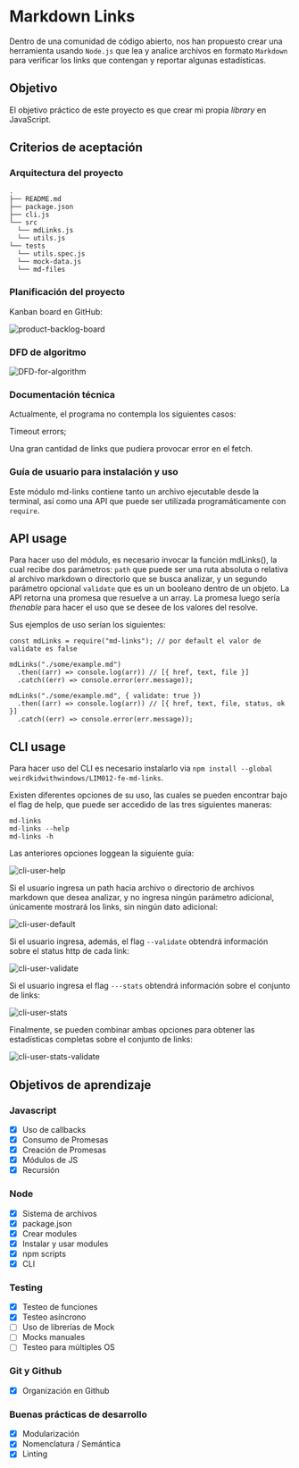 # Markdown Links

Dentro de una comunidad de código abierto, nos han propuesto crear una
herramienta usando `Node.js` que lea y analice archivos en formato `Markdown`
para verificar los links que contengan y reportar algunas estadísticas.

## Objetivo

El objetivo práctico de este proyecto es que crear mi propia _library_ en JavaScript.

## Criterios de aceptación

### Arquitectura del proyecto 

```
.
├── README.md
├── package.json
├── cli.js
└── src
  └── mdLinks.js
  └── utils.js
└── tests
  └── utils.spec.js
  └── mock-data.js
  └── md-files
```

### Planificación del proyecto

Kanban board en GitHub: 

![product-backlog-board](./readme-img/product-backlog.jpg)

### DFD de algoritmo

![DFD-for-algorithm](./readme-img/md-links.jpg)

### Documentación técnica

Actualmente, el programa no contempla los siguientes casos: 

Timeout errors; 

Una gran cantidad de links que pudiera provocar error en el fetch.

### Guía de usuario para instalación y uso

Este módulo md-links contiene tanto un archivo ejecutable desde la terminal, así como una API
que puede ser utilizada programáticamente con `require`. 

## API usage

Para hacer uso del módulo, es necesario invocar la función mdLinks(), la cual recibe dos parámetros:
`path` que puede ser una ruta absoluta o relativa al archivo markdown o directorio que se busca analizar,
y un segundo parámetro opcional `validate` que es un un booleano dentro de un objeto. 
La API retorna una promesa que resuelve a un array. La promesa luego sería _thenable_ para hacer el uso que se desee de los valores del resolve.

Sus ejemplos de uso serían los siguientes:

```
const mdLinks = require("md-links"); // por default el valor de validate es false

mdLinks("./some/example.md") 
  .then((arr) => console.log(arr)) // [{ href, text, file }]
  .catch((err) => console.error(err.message));

mdLinks("./some/example.md", { validate: true })
  .then((arr) => console.log(arr)) // [{ href, text, file, status, ok }]
  .catch((err) => console.error(err.message));
```

## CLI usage

Para hacer uso del CLI es necesario instalarlo via `npm install --global weirdkidwithwindows/LIM012-fe-md-links`.

Existen diferentes opciones de su uso, las cuales se pueden encontrar bajo el flag de help, que 
puede ser accedido de las tres siguientes maneras:

``` 
md-links
md-links --help
md-links -h
```

Las anteriores opciones loggean la siguiente guía:

![cli-user-help](./readme-img/mdlinks-help.png)

Si el usuario ingresa un path hacia archivo o directorio de archivos markdown que desea analizar,
y no ingresa ningún parámetro adicional, únicamente mostrará los links, sin ningún dato adicional:

![cli-user-default](./readme-img/mdlinks.png)

Si el usuario ingresa, además, el flag `--validate` obtendrá información sobre el status
http de cada link:

![cli-user-validate](./readme-img/mdlinks.png)

Si el usuario ingresa el flag `---stats` obtendrá información sobre el conjunto de links:

![cli-user-stats](./readme-img/mdlinks-stats.png)

Finalmente, se pueden combinar ambas opciones para obtener las estadísticas completas sobre el conjunto
de links:

![cli-user-stats-validate](./readme-img/md-links-stats-validate.png)

## Objetivos de aprendizaje

### Javascript
- [x] Uso de callbacks
- [x] Consumo de Promesas
- [x] Creación de Promesas
- [x] Módulos de JS
- [x] Recursión

### Node
- [x] Sistema de archivos
- [x] package.json
- [x] Crear modules
- [x] Instalar y usar modules
- [x] npm scripts
- [x] CLI

### Testing
- [x] Testeo de funciones
- [x] Testeo asíncrono
- [ ] Uso de librerías de Mock
- [ ] Mocks manuales
- [ ] Testeo para múltiples OS

### Git y Github
- [x] Organización en Github

### Buenas prácticas de desarrollo
- [x] Modularización
- [x] Nomenclatura / Semántica
- [x] Linting
